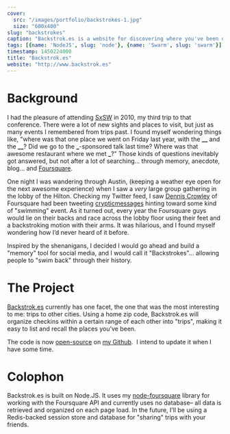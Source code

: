 ```yaml
---
cover:
  src: "/images/portfolio/backstrokes-1.jpg"
  size: "600x400"
slug: "backstrokes"
caption: "Backstrok.es is a website for discovering where you've been on Swarm."
tags: [{name: 'NodeJS', slug: 'node'}, {name: 'Swarm', slug: 'swarm'}]
timestamp: 1450224000
title: "Backstrok.es"
website: "http://www.backstrok.es"
---
```


# Background

I had the pleasure of attending [SxSW](http://www.sxsw.com/) in 2010, my third trip to that conference. There were a lot of new sights and places to visit, but just as many events I remembered from trips past. I found myself wondering things like, "where was that one place we went on Friday last year, with the **\_\_** and the **\_\_**? Did we go to the **\_**-sponsored talk last time? Where was that awesome restaurant where we met **\_**?" Those kinds of questions inevitably got answered, but not after a lot of searching… through memory, anecdote, blog… and [Foursquare](http://www.foursquare.com/).

One night I was wandering through Austin, (keeping a weather eye open for the next awesome experience) when I saw a _very_ large group gathering in the lobby of the Hilton. Checking my Twitter feed, I saw [Dennis Crowley](http://denniscrowley.com/) of Foursquare had been tweeting [cryptic](http://www.twitter.com/dens/status/47559270732009472)[messages](http://www.twitter.com/dens/status/47539944884932609) hinting toward some kind of "swimming" event. As it turned out, every year the Foursquare guys would lie on their backs and race across the lobby floor using their feet and a backstroking motion with their arms. It was hilarious, and I found myself wondering how I’d never heard of it before.

Inspired by the shenanigans, I decided I would go ahead and build a "memory" tool for social media, and I would call it "Backstrokes"… allowing people to "swim back" through their history.

# The Project

[Backstrok.es](http://backstrok.es/) currently has one facet, the one that was the most interesting to me: trips to other cities. Using a home zip code, Backstrok.es will organize checkins within a certain range of each other into "trips", making it easy to list and recall the places you’ve been.

The code is now [open-source](https://github.com/clintandrewhall/backstrok.es) on <a href="">[my Github](https://github.com/clintandrewhall).  I intend to update it when I have some time.

# Colophon

Backstrok.es is built on Node.JS. It uses my [node-foursquare](http://www.clintandrewhall.com/portfolio/node-foursquare) library for working with the Foursquare API and currently uses no database– all data is retrieved and organized on each page load. In the future, I’ll be using a Redis-backed session store and database for "sharing" trips with your friends.
